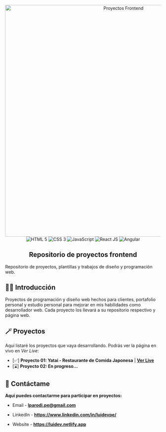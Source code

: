 <div align="center">
  <br />
    <a href="https://github.com/luidev0/proyectos-frontend" target="_blank">
      <img src="https://i0.wp.com/plopdo.com/wp-content/uploads/2021/07/Screenshot-1.png?resize=1210%2C642&ssl=1" alt="Proyectos Frontend" width="750px" height="auto" >
    </a>
  <br />
  
  <div>
    <img src="https://img.shields.io/badge/HTML-orange?style=for-the-badge&logo=html5&logoColor=white&color=%23252525" alt="HTML 5" />
    <img src="https://img.shields.io/badge/JavaScript-black?style=for-the-badge&logo=javascript&logoColor=white&color=%23252525" alt="CSS 3" />
    <img src="https://img.shields.io/badge/CSS-black?style=for-the-badge&logo=css3&logoColor=white&color=%23252525" alt="JavaScript" />
    <img src="https://img.shields.io/badge/React-black?style=for-the-badge&logo=react&logoColor=white&color=%23252525&link=https%3A%2F%2Fyataipe.netlify.app%2F" alt="React JS" />
    <img src="https://img.shields.io/badge/Angular-black?style=for-the-badge&logo=Angular&logoColor=white&color=%23252525&link=https%3A%2F%2Fyataipe.netlify.app%2F" alt="Angular" />
  </div>

  <h2 align="center">Repositorio de proyectos frontend</h2>

   <div align="left">      
     Repositorio de proyectos, plantillas y trabajos de diseño y programación web.
   </div>
</div>

## <a name="introduction">🧙‍♂️ Introducción</a>

Proyectos de programación y diseño web hechos para clientes, portafolio personal y estudio personal para mejorar en mis habilidades como desarrollador web. Cada proyecto los llevará a su repositorio respectivo y página web.

## <a name="projects">🪄 Proyectos</a>

Aquí listaré los proyectos que vaya desarrollando. Podrás ver la página en vivo en _Ver Live_:

- [✅] **Proyecto 01: Yatai - Restaurante de Comida Japonesa** | **[Ver Live](https://yataipe.netlify.app/)**
- [⌛] **Proyecto 02: En progreso...**

## <a name="contact">📜 Contáctame</a>

**Aqui puedes contactarme para participar en proyectos:**

- Email - **lparodi.pe@gmail.com**

- LinkedIn - **https://www.linkedin.com/in/luidevpe/**

- Website - **https://luidev.netlify.app**
